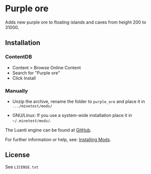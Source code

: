 # Purple ore

Adds new purple ore to floating islands and caves from height 200 to 31000.

## Installation

### ContentDB

* Content > Browse Online Content
* Search for "Purple ore"
* Click Install

### Manually

- Unzip the archive, rename the folder to `purple_ore` and
place it in `.../minetest/mods/`

- GNU/Linux: If you use a system-wide installation place it in `~/.minetest/mods/`.

The Luanti engine can be found at [GitHub](https://github.com/minetest/minetest).

For further information or help, see: [Installing Mods](https://wiki.luanti.org/Installing_Mods).

## License

See `LICENSE.txt`
